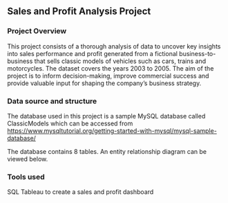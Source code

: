 ## Sales and Profit Analysis Project
### Project Overview

This project consists of a thorough analysis of data to uncover key insights into sales performance and profit generated from a fictional business-to-business that sells classic models of vehicles such as cars, trains and motorcycles. The dataset covers the years 2003 to 2005. The aim of the project is to inform decision-making, improve commercial success and provide valuable input for shaping the company’s business strategy.

### Data source and structure
The database used in this project is a sample MySQL database called ClassicModels which can be accessed from https://www.mysqltutorial.org/getting-started-with-mysql/mysql-sample-database/

The database contains 8 tables.  An entity relationship diagram can be viewed below. 

### Tools used
SQL 
Tableau to create a sales and profit dashboard 


